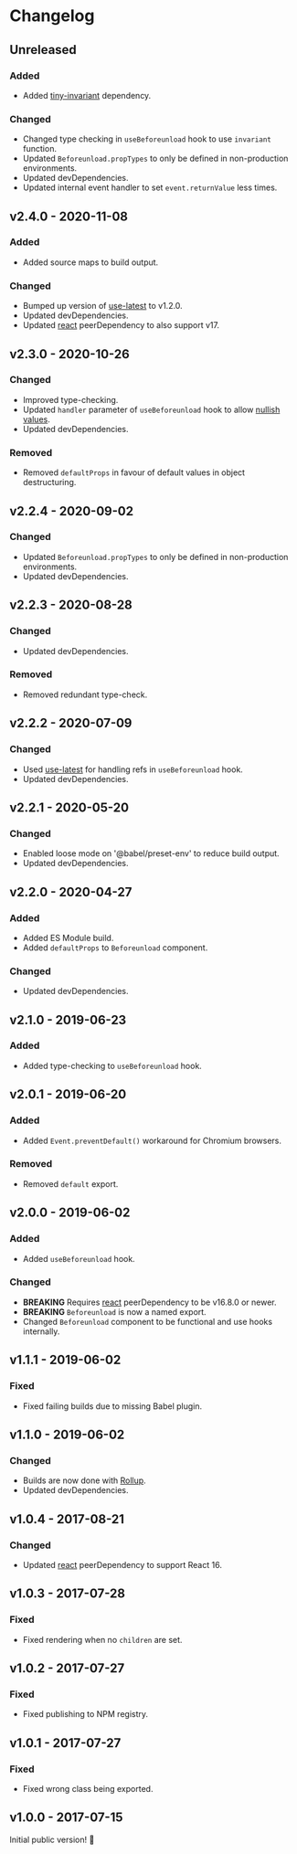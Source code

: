# Changelog

## Unreleased

### Added

- Added [tiny-invariant](https://www.npmjs.com/package/tiny-invariant) dependency.

### Changed

- Changed type checking in `useBeforeunload` hook to use `invariant` function.
- Updated `Beforeunload.propTypes` to only be defined in non-production environments.
- Updated devDependencies.
- Updated internal event handler to set `event.returnValue` less times.

## v2.4.0 - 2020-11-08

### Added

- Added source maps to build output.

### Changed

- Bumped up version of [use-latest](https://www.npmjs.com/package/use-latest) to v1.2.0.
- Updated devDependencies.
- Updated [react](https://www.npmjs.com/package/react) peerDependency to also support v17.

## v2.3.0 - 2020-10-26

### Changed

- Improved type-checking.
- Updated `handler` parameter of `useBeforeunload` hook to allow [nullish values](https://developer.mozilla.org/en-US/docs/Glossary/Nullish).
- Updated devDependencies.

### Removed

- Removed `defaultProps` in favour of default values in object destructuring.

## v2.2.4 - 2020-09-02

### Changed

- Updated `Beforeunload.propTypes` to only be defined in non-production environments.
- Updated devDependencies.

## v2.2.3 - 2020-08-28

### Changed

- Updated devDependencies.

### Removed

- Removed redundant type-check.

## v2.2.2 - 2020-07-09

### Changed

- Used [use-latest](https://www.npmjs.com/package/use-latest) for handling refs in `useBeforeunload` hook.
- Updated devDependencies.

## v2.2.1 - 2020-05-20

### Changed

- Enabled loose mode on '@babel/preset-env' to reduce build output.
- Updated devDependencies.

## v2.2.0 - 2020-04-27

### Added

- Added ES Module build.
- Added `defaultProps` to `Beforeunload` component.

### Changed

- Updated devDependencies.

## v2.1.0 - 2019-06-23

### Added

- Added type-checking to `useBeforeunload` hook.

## v2.0.1 - 2019-06-20

### Added

- Added `Event.preventDefault()` workaround for Chromium browsers.

### Removed

- Removed `default` export.

## v2.0.0 - 2019-06-02

### Added

- Added `useBeforeunload` hook.

### Changed

- **BREAKING** Requires [react](https://www.npmjs.com/package/react) peerDependency to be v16.8.0 or newer.
- **BREAKING** `Beforeunload` is now a named export.
- Changed `Beforeunload` component to be functional and use hooks internally.

## v1.1.1 - 2019-06-02

### Fixed

- Fixed failing builds due to missing Babel plugin.

## v1.1.0 - 2019-06-02

### Changed

- Builds are now done with [Rollup](http://rollupjs.org).
- Updated devDependencies.

## v1.0.4 - 2017-08-21

### Changed

- Updated [react](https://www.npmjs.com/package/react) peerDependency to support React 16.

## v1.0.3 - 2017-07-28

### Fixed

- Fixed rendering when no `children` are set.

## v1.0.2 - 2017-07-27

### Fixed

- Fixed publishing to NPM registry.

## v1.0.1 - 2017-07-27

### Fixed

- Fixed wrong class being exported.

## v1.0.0 - 2017-07-15

Initial public version! :tada:
